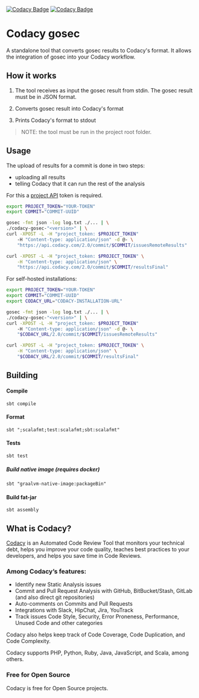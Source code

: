[![Codacy Badge](https://api.codacy.com/project/badge/Grade/4895f1eeb40c4a348ad5f8d749a276be)](https://www.codacy.com?utm_source=github.com&utm_medium=referral&utm_content=codacy/codacy-gosec&utm_campaign=Badge_Grade)
[![Codacy Badge](https://api.codacy.com/project/badge/Coverage/4895f1eeb40c4a348ad5f8d749a276be)](https://www.codacy.com?utm_source=github.com&utm_medium=referral&utm_content=codacy/codacy-gosec&utm_campaign=Badge_Coverage)

# Codacy gosec

A standalone tool that converts gosec results to Codacy's format. It allows the integration of gosec into your Codacy workflow.

## How it works

1.  The tool receives as input the gosec result from stdin. The gosec result must be in JSON format.

2.  Converts gosec result into Codacy's format

3.  Prints Codacy's format to stdout 

> NOTE: the tool must be run in the project root folder.

## Usage

The upload of results for a commit is done in two steps:

-   uploading all results
-   telling Codacy that it can run the rest of the analysis

For this a [project API](https://support.codacy.com/hc/en-us/articles/207994675-Project-API) token is required.

```bash
export PROJECT_TOKEN="YOUR-TOKEN"
export COMMIT="COMMIT-UUID"

gosec -fmt json -log log.txt ./... | \
./codacy-gosec-"<version>" | \
curl -XPOST -L -H "project_token: $PROJECT_TOKEN"
    -H "Content-type: application/json" -d @- \
    "https://api.codacy.com/2.0/commit/$COMMIT/issuesRemoteResults"

curl -XPOST -L -H "project_token: $PROJECT_TOKEN" \
	-H "Content-type: application/json" \
	"https://api.codacy.com/2.0/commit/$COMMIT/resultsFinal"
```

For self-hosted installations:

```bash
export PROJECT_TOKEN="YOUR-TOKEN"
export COMMIT="COMMIT-UUID"
export CODACY_URL="CODACY-INSTALLATION-URL"

gosec -fmt json -log log.txt ./... | \
./codacy-gosec-"<version>" | \
curl -XPOST -L -H "project_token: $PROJECT_TOKEN"
    -H "Content-type: application/json" -d @- \
    "$CODACY_URL/2.0/commit/$COMMIT/issuesRemoteResults"

curl -XPOST -L -H "project_token: $PROJECT_TOKEN" \
	-H "Content-type: application/json" \
	"$CODACY_URL/2.0/commit/$COMMIT/resultsFinal"
```

## Building

#### Compile

    sbt compile

#### Format

    sbt ";scalafmt;test:scalafmt;sbt:scalafmt"

#### Tests

    sbt test

##### Build native image (requires docker)

`sbt "graalvm-native-image:packageBin"`

#### Build fat-jar

    sbt assembly

## What is Codacy?

[Codacy](https://www.codacy.com/) is an Automated Code Review Tool that monitors your technical debt, helps you improve your code quality, teaches best practices to your developers, and helps you save time in Code Reviews.

### Among Codacy’s features:

-   Identify new Static Analysis issues
-   Commit and Pull Request Analysis with GitHub, BitBucket/Stash, GitLab (and also direct git repositories)
-   Auto-comments on Commits and Pull Requests
-   Integrations with Slack, HipChat, Jira, YouTrack
-   Track issues Code Style, Security, Error Proneness, Performance, Unused Code and other categories

Codacy also helps keep track of Code Coverage, Code Duplication, and Code Complexity.

Codacy supports PHP, Python, Ruby, Java, JavaScript, and Scala, among others.

### Free for Open Source

Codacy is free for Open Source projects.
